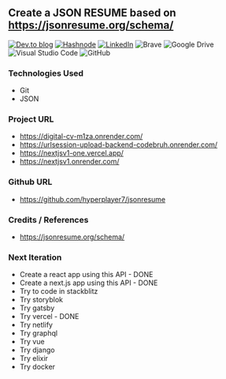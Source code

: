 ## Create a JSON RESUME based on https://jsonresume.org/schema/

<a target="_blank" href="https://dev.to/hyperplayer7">![Dev.to blog](https://img.shields.io/badge/dev.to-0A0A0A?style=for-the-badge&logo=dev.to&logoColor=white)</a>
<a target="_blank" href="https://shoshin.hashnode.dev/">![Hashnode](https://img.shields.io/badge/Hashnode-2962FF?style=for-the-badge&logo=hashnode&logoColor=white)</a>
<a target="_blank" href="https://www.linkedin.com/in/bryancarlsonchan/">![LinkedIn](https://img.shields.io/badge/linkedin-%230077B5.svg?style=for-the-badge&logo=linkedin&logoColor=white)</a>
![Brave](https://img.shields.io/badge/Brave-FB542B?style=for-the-badge&logo=Brave&logoColor=white)
![Google Drive](https://img.shields.io/badge/Google%20Drive-4285F4?style=for-the-badge&logo=googledrive&logoColor=white)
![Visual Studio Code](https://img.shields.io/badge/Visual%20Studio%20Code-0078d7.svg?style=for-the-badge&logo=visual-studio-code&logoColor=white)
![GitHub](https://img.shields.io/badge/github-%23121011.svg?style=for-the-badge&logo=github&logoColor=white)




### Technologies Used
- Git
- JSON

<!-- ### Commands Used -->
<!-- - source my_env/bin/activate (to activate python env)
- pip install streamlit Pillow
- streamlit run app.py
- pip install pipreqs
- pipreqs --encoding=utf8 (generate requirements.txt) -->

### Project URL
- https://digital-cv-m1za.onrender.com/
- https://urlsession-upload-backend-codebruh.onrender.com/
- https://nextjsv1-one.vercel.app/
- https://nextjsv1.onrender.com/


### Github URL
- https://github.com/hyperplayer7/jsonresume

### Credits / References
- https://jsonresume.org/schema/

### Next Iteration
- Create a react app using this API - DONE
- Create a next.js app using this API - DONE
- Try to code in stackblitz
- Try storyblok
- Try gatsby
- Try vercel - DONE
- Try netlify
- Try graphql
- Try vue
- Try django
- Try elixir
- Try docker